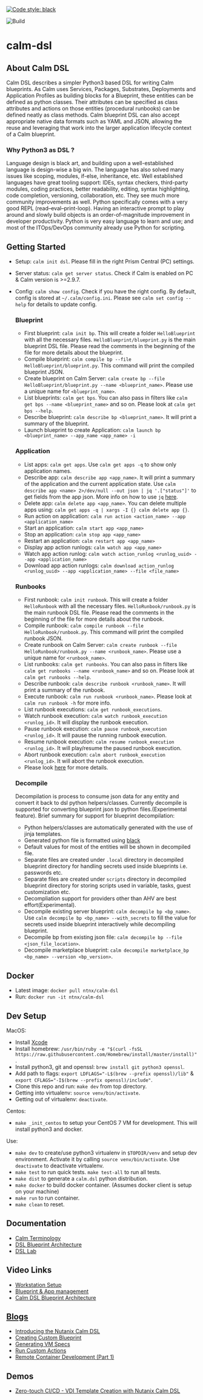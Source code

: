 [![Code style: black](https://img.shields.io/badge/code%20style-black-000000.svg)](https://github.com/ambv/black)

![Build](https://github.com/nutanix/calm-dsl/workflows/Setup%20&%20build%20calm-dsl/badge.svg)

# calm-dsl

## About Calm DSL

Calm DSL describes a simpler Python3 based DSL for writing Calm blueprints. As Calm uses Services, Packages, Substrates, Deployments and Application Profiles as building blocks for a Blueprint, these entities can be defined as python classes. Their attributes can be specified as class attributes and actions on those entities (procedural runbooks) can be defined neatly as class methods. Calm blueprint DSL can also accept appropriate native data formats such as YAML and JSON, allowing the reuse and leveraging that work into the larger application lifecycle context of a Calm blueprint.

### Why Python3 as DSL ?

Language design is black art, and building upon a well-established language is design-wise a big win. The language has also solved many issues like scoping, modules, if-else, inheritance, etc. Well established languages have great tooling support: IDEs, syntax checkers, third-party modules, coding practices, better readability, editing, syntax highlighting, code completion, versioning, collaboration, etc. They see much more community improvements as well. Python specifically comes with a very good REPL (read–eval–print-loop). Having an interactive prompt to play around and slowly build objects is an order-of-magnitude improvement in developer productivity. Python is very easy language to learn and use; and most of the ITOps/DevOps community already use Python for scripting.

## Getting Started
 - Setup: `calm init dsl`. Please fill in the right Prism Central (PC) settings.
 - Server status: `calm get server status`. Check if Calm is enabled on PC & Calm version is >=2.9.7.
 - Config: `calm show config`. Check if you have the right config. By default, config is stored at `~/.calm/config.ini`. Please see `calm set config --help` for details to update config.

    ### Blueprint
     - First blueprint: `calm init bp`. This will create a folder `HelloBlueprint` with all the necessary files. `HelloBlueprint/blueprint.py` is the main blueprint DSL file. Please read the comments in the beginning of the file for more details about the blueprint.
     - Compile blueprint: `calm compile bp --file HelloBlueprint/blueprint.py`. This command will print the compiled blueprint JSON.
     - Create blueprint on Calm Server: `calm create bp --file HelloBlueprint/blueprint.py --name <blueprint_name>`. Please use a unique name for `<blueprint_name>`.
     - List blueprints: `calm get bps`. You can also pass in filters like `calm get bps --name <blueprint_name>` and so on. Please look at `calm get bps --help`.
     - Describe blueprint: `calm describe bp <blueprint_name>`. It will print a summary of the blueprint.
     - Launch blueprint to create Application: `calm launch bp <blueprint_name> --app_name <app_name> -i`

    ### Application
     - List apps: `calm get apps`. Use `calm get apps -q` to show only application names.
     - Describe app: `calm describe app <app_name>`. It will print a summary of the application and the current application state. Use `calm describe app <name> 2>/dev/null --out json | jq '.["status"]'` to get fields from the app json. More info on how to use `jq` [here](https://stedolan.github.io/jq/tutorial/).
     - Delete app: `calm delete app <app_name>`. You can delete multiple apps using: `calm get apps -q | xargs -I {} calm delete app {}`.
     - Run action on application: `calm run action <action_name> --app <application_name>`
     - Start an application: `calm start app <app_name>`
     - Stop an application: `calm stop app <app_name>`
     - Restart an application: `calm restart app <app_name>`
     - Display app action runlogs: `calm watch app <app_name>`
     - Watch app action runlog: `calm watch action_runlog <runlog_uuid> --app <application_name>`
     - Download app action runlogs: `calm download action_runlog <runlog_uuid> --app <application_name> --file <file_name>`

    ### Runbooks
     - First runbook: `calm init runbook`. This will create a folder `HelloRunbook` with all the necessary files. `HelloRunbook/runbook.py` is the main runbook DSL file. Please read the comments in the beginning of the file for more details about the runbook.
     - Compile runbook: `calm compile runbook --file HelloRunbook/runbook.py`. This command will print the compiled runbook JSON.
     - Create runbook on Calm Server: `calm create runbook --file HelloRunbook/runbook.py --name <runbook_name>`. Please use a unique name for `<runbook_name>`.
     - List runbooks: `calm get runbooks`. You can also pass in filters like `calm get runbooks --name <runbook_name>` and so on. Please look at `calm get runbooks --help`.
     - Describe runbook: `calm describe runbook <runbook_name>`. It will print a summary of the runbook.
     - Execute runbook: `calm run runbook <runbook_name>`. Please look at `calm run runbook -h` for more info.
     - List runbook executions: `calm get runbook_executions`.
     - Watch runbook execution: `calm watch runbook_execution <runlog_id>`. It will display the runbook execution.
     - Pause runbook execution: `calm pause runbook_execution <runlog_id>`. It will pause the running runbook execution.
     - Resume runbook execution: `calm resume runbook_execution <runlog_id>`. It will play/resume the paused runbook execution.
     - Abort runbook execution: `calm abort runbook_execution <runlog_id>`. It will abort the runbook execution.
     - Please look [here](docs/01-Calm-Terminology#runbooks) for more details.

    ### Decompile
    Decompilation is process to consume json data for any entity and convert it back to dsl python helpers/classes. Currently decompile is supported for converting blueprint json to python files.(Experimental feature). 
    Brief summary for support for blueprint decompilation:
    - Python helpers/classes are automatically generated with the use of jinja templates.
    - Generated python file is formatted using [black](https://github.com/psf/black)
    - Default values for most of the entities will be shown in decompiled file.
    - Separate files are created under `.local` directory in decompiled blueprint directory for handling secrets used inside blueprints i.e. passwords etc.
    - Separate files are created under `scripts` directory in decompiled blueprint directory for storing scripts used in variable, tasks, guest customization etc.
    - Decompliation support for providers other than AHV are best effort(Experimental).
    - Decompile existing server blueprint: `calm decompile bp <bp_name>`. Use `calm decompile bp <bp_name> --with_secrets` to fill the value for secrets used inside blueprint interactively while decompiling blueprint.
    - Decompile bp from existing json file: `calm decompile bp --file <json_file_location>`.
    - Decompile marketplace blueprint: `calm decompile marketplace_bp <bp_name> --version <bp_version>`.

## Docker
 - Latest image: `docker pull ntnx/calm-dsl`
 - Run: `docker run -it ntnx/calm-dsl`

## Dev Setup

MacOS:
 - Install [Xcode](https://apps.apple.com/us/app/xcode/id497799835)
 - Install homebrew: `/usr/bin/ruby -e "$(curl -fsSL https://raw.githubusercontent.com/Homebrew/install/master/install)"`.
 - Install python3, git and openssl: `brew install git python3 openssl`.
 - Add path to flags: `export LDFLAGS="-L$(brew --prefix openssl)/lib"` & `export CFLAGS="-I$(brew --prefix openssl)/include"`.
 - Clone this repo and run: `make dev` from top directory.
 - Getting into virtualenv: `source venv/bin/activate`.
 - Getting out of virtualenv: `deactivate`.

Centos:
 - `make _init_centos` to setup your CentOS 7 VM for development. This will install python3 and docker.

Use:
 -  `make dev` to create/use python3 virtualenv in `$TOPDIR/venv` and setup dev environment. Activate it by calling `source venv/bin/activate`. Use `deactivate` to deactivate virtualenv.
 -  `make test` to run quick tests. `make test-all` to run all tests.
 -  `make dist` to generate a `calm.dsl` python distribution.
 -  `make docker` to build docker container. (Assumes docker client is setup on your machine)
 -  `make run` to run container.
 -  `make clean` to reset.

## Documentation

 - [Calm Terminology](docs/01-Calm-Terminology/)
 - [DSL Blueprint Architecture](docs/02-DSL-Blueprint-Architecture/)
 - [DSL Lab](docs/03-Quickstart/)

## Video Links
 - [Workstation Setup](https://youtu.be/uIZmHQhioZg)
 - [Blueprint & App management](https://youtu.be/jb-ZllhaROs)
 - [Calm DSL Blueprint Architecture](https://youtu.be/Y-6eq91rtSw)

## [Blogs](https://www.nutanix.dev/calm-dsl/)
 - [Introducing the Nutanix Calm DSL](https://www.nutanix.dev/2020/03/17/introducing-the-nutanix-calm-dsl/)
 - [Creating Custom Blueprint](https://www.nutanix.dev/2020/03/30/nutanix-calm-dsl-creating-custom-blueprint/)
 - [Generating VM Specs](https://www.nutanix.dev/2020/04/06/nutanix-calm-dsl-generating-vm-specs/)
 - [Run Custom Actions](https://www.nutanix.dev/2020/04/17/nutanix-calm-dsl-run-custom-actions/)
 - [Remote Container Development (Part 1)](https://www.nutanix.dev/2020/04/24/nutanix-calm-dsl-remote-container-development-part-1/)

## Demos
 - [Zero-touch CI/CD - VDI Template Creation with Nutanix Calm DSL](https://youtu.be/5k_K7idGxsI)
